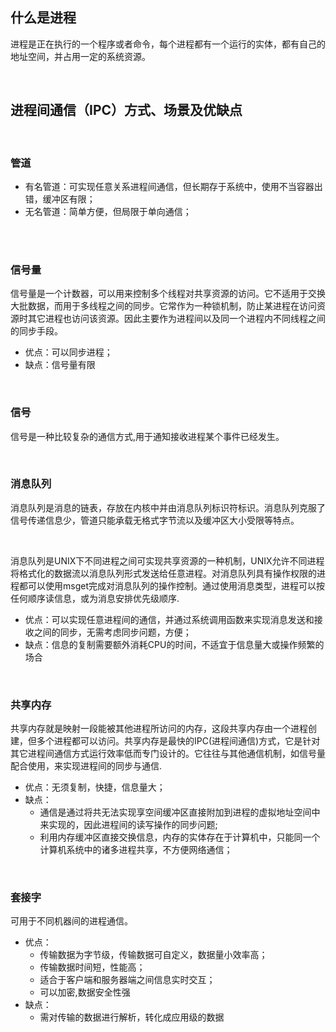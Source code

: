 ## 什么是进程

进程是正在执行的一个程序或者命令，每个进程都有一个运行的实体，都有自己的地址空间，并占用一定的系统资源。



<br>

## 进程间通信（IPC）方式、场景及优缺点

<br>

### 管道

-  有名管道：可实现任意关系进程间通信，但长期存于系统中，使用不当容器出错，缓冲区有限；
-  无名管道：简单方便，但局限于单向通信；

<br>‌

### 信号量

信号量是一个计数器，可以用来控制多个线程对共享资源的访问。它不适用于交换大批数据，而用于多线程之间的同步。它常作为一种锁机制，防止某进程在访问资源时其它进程也访问该资源。因此主要作为进程间以及同一个进程内不同线程之间的同步手段。



- 优点：可以同步进程；
- 缺点：信号量有限

<br>

###  信号

信号是一种比较复杂的通信方式,用于通知接收进程某个事件已经发生。

<br>

###  消息队列

消息队列是消息的链表，存放在内核中并由消息队列标识符标识。消息队列克服了信号传递信息少，管道只能承载无格式字节流以及缓冲区大小受限等特点。

<br>

消息队列是UNIX下不同进程之间可实现共享资源的一种机制，UNIX允许不同进程将格式化的数据流以消息队列形式发送给任意进程。对消息队列具有操作权限的进程都可以使用msget完成对消息队列的操作控制。通过使用消息类型，进程可以按任何顺序读信息，或为消息安排优先级顺序.



- 优点：可以实现任意进程间的通信，并通过系统调用函数来实现消息发送和接收之间的同步，无需考虑同步问题，方便；
- 缺点：信息的复制需要额外消耗CPU的时间，不适宜于信息量大或操作频繁的场合

<br>

###  共享内存

共享内存就是映射一段能被其他进程所访问的内存，这段共享内存由一个进程创建，但多个进程都可以访问。共享内存是最快的IPC(进程间通信)方式，它是针对其它进程间通信方式运行效率低而专门设计的。它往往与其他通信机制，如信号量配合使用，来实现进程间的同步与通信.



- 优点：无须复制，快捷，信息量大；
- 缺点：
  - 通信是通过将共无法实现享空间缓冲区直接附加到进程的虚拟地址空间中来实现的，因此进程间的读写操作的同步问题;
  - 利用内存缓冲区直接交换信息，内存的实体存在于计算机中，只能同一个计算机系统中的诸多进程共享，不方便网络通信；

<br>

### 套接字

可用于不同机器间的进程通信。



- 优点：
  - 传输数据为字节级，传输数据可自定义，数据量小效率高；
  - 传输数据时间短，性能高；
  - 适合于客户端和服务器端之间信息实时交互；
  - 可以加密,数据安全性强 
- 缺点：
  -  需对传输的数据进行解析，转化成应用级的数据

<br>



